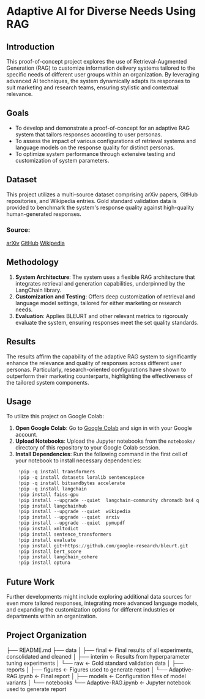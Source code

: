 # Adaptive AI for Diverse Needs Using RAG

## Introduction

This proof-of-concept project explores the use of Retrieval-Augmented Generation (RAG) to customize information delivery systems tailored to the specific needs of different user groups within an organization. By leveraging advanced AI techniques, the system dynamically adapts its responses to suit marketing and research teams, ensuring stylistic and contextual relevance.

## Goals

- To develop and demonstrate a proof-of-concept for an adaptive RAG system that tailors responses according to user personas.
- To assess the impact of various configurations of retrieval systems and language models on the response quality for distinct personas.
- To optimize system performance through extensive testing and customization of system parameters.

## Dataset

This project utilizes a multi-source dataset comprising arXiv papers, GitHub repositories, and Wikipedia entries. Gold standard validation data is provided to benchmark the system's response quality against high-quality human-generated responses.

### Source:
[arXiv](https://arxiv.org)
[GitHub](https://github.com)
[Wikipedia](https://www.wikipedia.org)

## Methodology

1. **System Architecture**: The system uses a flexible RAG architecture that integrates retrieval and generation capabilities, underpinned by the LangChain library.
2. **Customization and Testing**: Offers deep customization of retrieval and language model settings, tailored for either marketing or research needs.
3. **Evaluation**: Applies BLEURT and other relevant metrics to rigorously evaluate the system, ensuring responses meet the set quality standards.

## Results

The results affirm the capability of the adaptive RAG system to significantly enhance the relevance and quality of responses across different user personas. Particularly, research-oriented configurations have shown to outperform their marketing counterparts, highlighting the effectiveness of the tailored system components.

## Usage

To utilize this project on Google Colab:
1. **Open Google Colab**: Go to [Google Colab](https://colab.research.google.com/) and sign in with your Google account.
2. **Upload Notebooks**: Upload the Jupyter notebooks from the `notebooks/` directory of this repository to your Google Colab session.
3. **Install Dependencies**: Run the following command in the first cell of your notebook to install necessary dependencies:
   ```python
    !pip -q install transformers
    !pip -q install datasets loralib sentencepiece
    !pip -q install bitsandbytes accelerate
    !pip -q install langchain
    !pip install faiss-gpu
    !pip install --upgrade --quiet  langchain-community chromadb bs4 qdrant-client
    !pip install langchainhub
    !pip install --upgrade --quiet  wikipedia
    !pip install --upgrade --quiet  arxiv
    !pip install --upgrade --quiet  pymupdf
    !pip install xmltodict
    !pip install sentence_transformers
    !pip install evaluate
    !pip install git+https://github.com/google-research/bleurt.git
    !pip install bert_score
    !pip install langchain_cohere
    !pip install optuna

## Future Work
Further developments might include exploring additional data sources for even more tailored responses, integrating more advanced language models, and expanding the customization options for different industries or departments within an organization.

## Project Organization

   ├── README.md
   ├── data
   │   ├── final               <- Final results of all experiments, consolidated and cleaned
   │   ├── interim             <- Results from hyperparameter tuning experiments
   │   └── raw                 <- Gold standard validation data
   │
   ├── reports
   │   ├── figures             <- Figures used to generate report
   │   └── Adaptive-RAG.ipynb  <- Final report
   │
   ├── models                  <- Configuration files of model variants
   │
   └── notebooks
       └── Adaptive-RAG.ipynb  <- Jupyter notebook used to generate report
